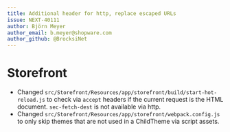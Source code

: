 ```yaml
---
title: Additional header for http, replace escaped URLs
issue: NEXT-40111
author: Björn Meyer
author_email: b.meyer@shopware.com
author_github: @BrocksiNet
---
```

# Storefront
* Changed `src/Storefront/Resources/app/storefront/build/start-hot-reload.js` to check via `accept` headers if the current request is the HTML document. `sec-fetch-dest` is not available via http.
* Changed `src/Storefront/Resources/app/storefront/webpack.config.js` to only skip themes that are not used in a ChildTheme via script assets.
